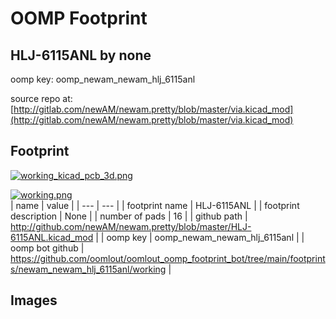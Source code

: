 # OOMP Footprint  
## HLJ-6115ANL  by none  
  
oomp key: oomp_newam_newam_hlj_6115anl  
  
source repo at: [http://gitlab.com/newAM/newam.pretty/blob/master/via.kicad_mod](http://gitlab.com/newAM/newam.pretty/blob/master/via.kicad_mod)  
## Footprint  
  
[![working_kicad_pcb_3d.png](working_kicad_pcb_3d_600.png)](working_kicad_pcb_3d.png)  
  
[![working.png](working_600.png)](working.png)  
| name | value | 
| --- | --- | 
| footprint name | HLJ-6115ANL | 
| footprint description | None | 
| number of pads | 16 | 
| github path | http://github.com/newAM/newam.pretty/blob/master/HLJ-6115ANL.kicad_mod | 
| oomp key | oomp_newam_newam_hlj_6115anl | 
| oomp bot github | https://github.com/oomlout/oomlout_oomp_footprint_bot/tree/main/footprints/newam_newam_hlj_6115anl/working | 
## Images  
